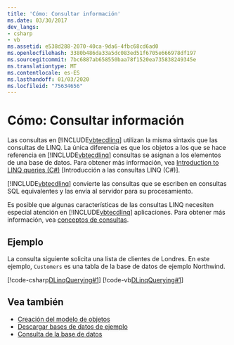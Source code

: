 ```yaml
---
title: 'Cómo: Consultar información'
ms.date: 03/30/2017
dev_langs:
- csharp
- vb
ms.assetid: e538d288-2070-40ca-9da6-4fbc68cd6ad0
ms.openlocfilehash: 3380b486da33a5dc083ed51f6705e666978df197
ms.sourcegitcommit: 7bc6887ab658550baa78f1520ea735838249345e
ms.translationtype: MT
ms.contentlocale: es-ES
ms.lasthandoff: 01/03/2020
ms.locfileid: "75634656"
---
```

# <a name="how-to-query-for-information"></a>Cómo: Consultar información
Las consultas en [!INCLUDE[vbtecdlinq](../../../../../../includes/vbtecdlinq-md.md)] utilizan la misma sintaxis que las consultas de LINQ. La única diferencia es que los objetos a los que se hace referencia en [!INCLUDE[vbtecdlinq](../../../../../../includes/vbtecdlinq-md.md)] consultas se asignan a los elementos de una base de datos. Para obtener más información, vea [Introduction to LINQ queries (C#)](../../../../../csharp/programming-guide/concepts/linq/introduction-to-linq-queries.md) [Introducción a las consultas LINQ (C#)].  
  
 [!INCLUDE[vbtecdlinq](../../../../../../includes/vbtecdlinq-md.md)] convierte las consultas que se escriben en consultas SQL equivalentes y las envía al servidor para su procesamiento.  
  
 Es posible que algunas características de las consultas LINQ necesiten especial atención en [!INCLUDE[vbtecdlinq](../../../../../../includes/vbtecdlinq-md.md)] aplicaciones. Para obtener más información, vea [conceptos de consultas](query-concepts.md).  
  
## <a name="example"></a>Ejemplo  
 La consulta siguiente solicita una lista de clientes de Londres. En este ejemplo, `Customers` es una tabla de la base de datos de ejemplo Northwind.  
  
 [!code-csharp[DLinqQuerying#1](../../../../../../samples/snippets/csharp/VS_Snippets_Data/DLinqQuerying/cs/Program.cs#1)]
 [!code-vb[DLinqQuerying#1](../../../../../../samples/snippets/visualbasic/VS_Snippets_Data/DLinqQuerying/vb/Module1.vb#1)]  
  
## <a name="see-also"></a>Vea también

- [Creación del modelo de objetos](creating-the-object-model.md)
- [Descargar bases de datos de ejemplo](downloading-sample-databases.md)
- [Consulta de la base de datos](querying-the-database.md)
